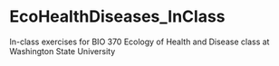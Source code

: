 # EcoHealthDiseases_InClass
In-class exercises for BIO 370 Ecology of Health and Disease class at Washington State University 
